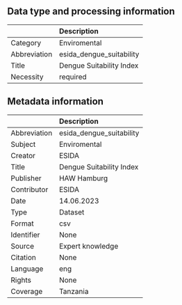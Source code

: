 ## Data type and processing information 

|              | Description              |
|:-------------|:-------------------------|
| Category     | Enviromental             |
| Abbreviation | esida_dengue_suitability |
| Title        | Dengue Suitability Index |
| Necessity    | required                 |

## Metadata information 

|              | Description              |
|:-------------|:-------------------------|
| Abbreviation | esida_dengue_suitability |
| Subject      | Enviromental             |
| Creator      | ESIDA                    |
| Title        | Dengue Suitability Index |
| Publisher    | HAW Hamburg              |
| Contributor  | ESIDA                    |
| Date         | 14.06.2023               |
| Type         | Dataset                  |
| Format       | csv                      |
| Identifier   | None                     |
| Source       | Expert knowledge         |
| Citation     | None                     |
| Language     | eng                      |
| Rights       | None                     |
| Coverage     | Tanzania                 |